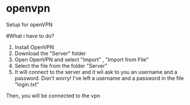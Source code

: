 # openvpn
Setup for openVPN

#What i have to do?

1) Install OpenVPN
2) Download the "Server" folder
3) Open OpenVPN and select "Import" , "Import from File"
4) Select the file from the folder "Server"
5) It will connect to the server and it wil ask to you an username and a password.  Don't worry!  I've left a username and a password in the file "login.txt"


Then, you will be connected to the vpn
